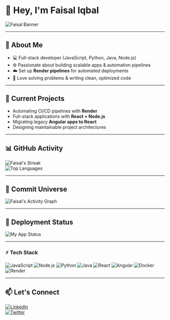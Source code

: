 # 👋 Hey, I'm Faisal Iqbal  

![Faisal Banner](https://media.giphy.com/media/3o7aD2saalBwwftBIY/giphy.gif)

---

## 🚀 About Me
- 💻 Full-stack developer (JavaScript, Python, Java, Node.js)  
- ⚙️ Passionate about building scalable apps & automation pipelines  
- ☁️ Set up **Render pipelines** for automated deployments  
- 🔧 Love solving problems & writing clean, optimized code  

---

## 🔭 Current Projects
- Automating CI/CD pipelines with **Render**  
- Full-stack applications with **React + Node.js**  
- Migrating legacy **Angular apps to React**  
- Designing maintainable project architectures  

---

## 📊 GitHub Activity
![Faisal's Streak](https://github-readme-streak-stats.herokuapp.com/?user=iqbalf203&theme=radical)  
![Top Languages](https://github-readme-stats.vercel.app/api/top-langs/?username=iqbalf203&layout=compact&theme=radical)  

---

## 🌌 Commit Universe
![Faisal's Activity Graph](https://github-readme-activity-graph.vercel.app/graph?username=iqbalf203&theme=react-dark&bg_color=0d1117&hide_border=true)  

---

## 🚀 Deployment Status
![My App Status](https://api.render.com/v1/badges/<SERVICE_ID>/service/<SERVICE_NAME>/status)  

---

### ⚡ Tech Stack
![JavaScript](https://img.shields.io/badge/JavaScript-F7DF1E?logo=javascript&logoColor=black) 
![Node.js](https://img.shields.io/badge/Node.js-339933?logo=node.js&logoColor=white) 
![Python](https://img.shields.io/badge/Python-3776AB?logo=python&logoColor=white) 
![Java](https://img.shields.io/badge/Java-007396?logo=java&logoColor=white) 
![React](https://img.shields.io/badge/React-61DAFB?logo=react&logoColor=black) 
![Angular](https://img.shields.io/badge/Angular-DD0031?logo=angular&logoColor=white) 
![Docker](https://img.shields.io/badge/Docker-2496ED?logo=docker&logoColor=white) 
![Render](https://img.shields.io/badge/Render-000000?logo=render&logoColor=white)

---

## 📫 Let's Connect
[![LinkedIn](https://img.shields.io/badge/LinkedIn-Connect-blue?logo=linkedin)](https://www.linkedin.com/in/faisal-iqbal)  
[![Twitter](https://img.shields.io/badge/Twitter-Follow-blue?logo=twitter)](https://twitter.com/iqbalf203)  
